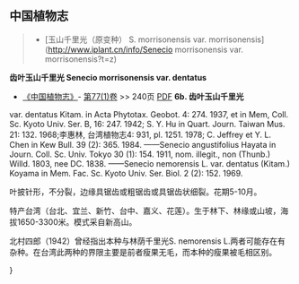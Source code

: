 
## 中国植物志

> * [玉山千里光（原变种）  S.  morrisonensis var. morrisonensis](http://www.iplant.cn/info/Senecio morrisonensis var. morrisonensis?t=z)


**齿叶玉山千里光 Senecio morrisonensis var. dentatus**

* [《中国植物志》](http://www.iplant.cn/frps)- [第77(1)卷](http://www.iplant.cn/frps/vol/77(1)) >> 240页 [PDF](http://www.iplant.cn/frps/pdf/77(1)/240a.PDF)
**6b. 齿叶玉山千里光**

var. dentatus Kitam. in Acta Phytotax. Geobot. 4: 274. 1937, et in Mem, Coll. Sc. Kyoto Univ. Ser. B, 16: 247. 1942; S. Y. Hu in Quart. Journ. Taiwan Mus. 21: 132. 1968;李惠林, 台湾植物志4: 931, pl. 1251. 1978; C. Jeffrey et Y. L. Chen in Kew Bull. 39 (2): 365. 1984. ——Senecio angustifolius Hayata in Journ. Coll. Sc. Univ. Tokyo 30 (1): 154. 1911, nom. illegit., non (Thunb.) Willd. 1803, nee DC. 1838. ——Senecio nemorensis L. var. dentatus (Kitam.) Koyama in Mem. Fac. Sc. Kyoto Univ. Ser. Biol. 2 (2): 152. 1969.

叶披针形，不分裂，边缘具锯齿或粗锯齿或具锯齿状细裂。花期5-10月。

特产台湾（台北、宜兰、新竹、台中、嘉义、花莲）。生于林下、林缘或山坡，海拔1650-3300米。模式采自新高山。

北村四郎（1942）曾经指出本种与林荫千里光S. nemorensis L.两者可能存在有杂种。在台湾此两种的界限主要是前者瘦果无毛，而本种的瘦果被毛相区别。

}